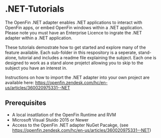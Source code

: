 # .NET-Tutorials

The OpenFin .NET adapter enables .NET applications to interact with OpenFin apps, or embed OpenFin windows within a .NET application.
Please note you must have an Enterprise Licence to ingrate the .NET adapter within a .NET application.

These tutorials demostrate how to get started and explore many of the feature available.  Each sub-folder in this respository is a seperate, stand-alone, tutorial and includes a readme file explaining the subject.  Each one is designed to work as a stand alone projetct allowing you to skip to the subject you have an interest in.

Instructions on how to import the .NET adapter into your own project are available here: https://openfin.zendesk.com/hc/en-us/articles/360020975331--NET


## Prerequisites

- A local insatllation of the OpenFin Runtime and RVM
- Microsoft Visual Stuido 2015 or Newer
- Access to the OpenFin .NET adapter NuGet Pacakge, (see https://openfin.zendesk.com/hc/en-us/articles/360020975331--NET)



